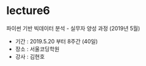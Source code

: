 # lecture6
파이썬 기반 빅데이터 분석 - 실무자 양성 과정 (2019년 5월)


- 기간 : 2019.5.20 부터 8주간 (40일)
- 장소 : 서울코딩학원
- 강사 : 김현호
